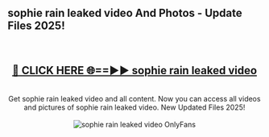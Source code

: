 <h2>sophie rain leaked video And Photos - Update Files 2025!</h2>
<br>
<div align="center">
<h2><a href="https://betterlinks.top/A2PfLJ" rel="nofollow">🔴 CLICK HERE 🌐==►► sophie rain leaked video</a></h2>
<br>
Get sophie rain leaked video and all content. Now you can access all videos and pictures of sophie rain leaked video. New Updated Files 2025!
<br>
<br>
<a href="https://betterlinks.top/A2PfLJ" rel="nofollow" data-target="animated-image.originalLink"><img src="https://i.imgur.com/dJHk4Zq.gif" alt="sophie rain leaked video OnlyFans" style="max-width: 100%; display: inline-block;" data-target="animated-image.originalImage"></a>
</div>
<br>